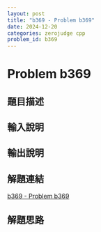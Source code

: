 ```yaml
---
layout: post
title: "b369 - Problem b369"
date: 2024-12-20
categories: zerojudge cpp
problem_id: b369
---
```


# Problem b369

## 題目描述



## 輸入說明



## 輸出說明



## 解題連結

[b369 - Problem b369](https://zerojudge.tw/ShowProblem?problemid=b369)

## 解題思路

